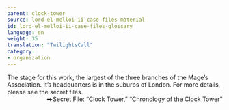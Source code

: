 ```yaml
---
parent: clock-tower
source: lord-el-melloi-ii-case-files-material
id: lord-el-melloi-ii-case-files-glossary
language: en
weight: 35
translation: "TwilightsCall"
category:
- organization
---
```


The stage for this work, the largest of the three branches of the Mage’s Association.
It’s headquarters is in the suburbs of London. For more details, please see the secret files.
<span style="float:right;">⮕Secret File: “Clock Tower,” “Chronology of the Clock Tower”</span><br />
